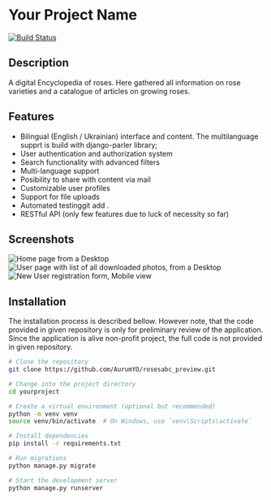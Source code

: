 # Your Project Name

[![Build Status](https://travis-ci.org/AurumYO/yourproject.svg?branch=main)](https://travis-ci.org/AurumYO/rosesabc_preview.git)

## Description

A digital Encyclopedia of roses. Here gathered all information on rose varieties and a catalogue of articles on growing roses.

## Features

- Bilingual (English / Ukrainian) interface and content. The multilanguage supprt is build with django-parler library; 
- User authentication and authorization system
- Search functionality with advanced filters
- Multi-language support
- Posibility to share with content via mail
- Customizable user profiles
- Support for file uploads
- Automated testinggit add .
- RESTful API (only few features due to luck of necessity so far)

## Screenshots

![Home page from a Desktop](rosesabc/screenshots/prototype_site_1.jpg)
![User page with list of all downloaded photos, from a Desktop](rosesabc/screenshots/prototype_site_2.jpg)
![New User registration form, Mobile view](rosesabc/screenshots/prototype_site_3.jpg)

## Installation

The installation process is described bellow. However note, that the code provided in given repository is only for preliminary review of the application. 
Since the application is alive non-profit project, the full code is not provided in given repository.

```bash
# Clone the repository
git clone https://github.com/AurumYO/rosesabc_preview.git

# Change into the project directory
cd yourproject

# Create a virtual environment (optional but recommended)
python -m venv venv
source venv/bin/activate  # On Windows, use `venv\Scripts\activate`

# Install dependencies
pip install -r requirements.txt

# Run migrations
python manage.py migrate

# Start the development server
python manage.py runserver
